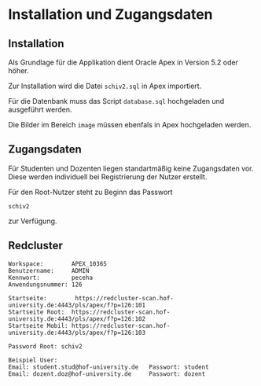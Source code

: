 # Installation und Zugangsdaten

## Installation

Als Grundlage für die Applikation dient Oracle Apex in Version 5.2 oder höher.

Zur Installation wird die Datei `schiv2.sql` in Apex importiert.

Für die Datenbank muss das Script `database.sql` hochgeladen und ausgeführt werden.

Die Bilder im Bereich `image` müssen ebenfals in Apex hochgeladen werden.

## Zugangsdaten

Für Studenten und Dozenten liegen standartmäßig keine Zugangsdaten vor. Diese werden individuell bei
Registrierung der Nutzer erstellt.

Für den Root-Nutzer steht zu Beginn das Passwort

~~~
schiv2
~~~

zur Verfügung.

## Redcluster

~~~
Workspace:        APEX_10365
Benutzername:     ADMIN
Kennwort:         peceha
Anwendungsnummer: 126

Startseite:        https://redcluster-scan.hof-university.de:4443/pls/apex/f?p=126:101
Startseite Root:  https://redcluster-scan.hof-university.de:4443/pls/apex/f?p=126:102
Startseite Mobil: https://redcluster-scan.hof-university.de:4443/pls/apex/f?p=126:103

Password Root: schiv2

Beispiel User:
Email: student.stud@hof-university.de   Passwort: student
Email: dozent.doz@hof-university.de     Passwort: dozent
~~~

